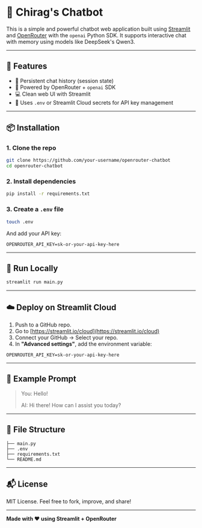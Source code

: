 
# 💬 Chirag's Chatbot

This is a simple and powerful chatbot web application built using [Streamlit](https://streamlit.io/) and [OpenRouter](https://openrouter.ai/) with the `openai` Python SDK. It supports interactive chat with memory using models like DeepSeek's Qwen3.

---

## 🚀 Features

- 🔁 Persistent chat history (session state)
- 🧠 Powered by OpenRouter + `openai` SDK
- 💻 Clean web UI with Streamlit
- 🔐 Uses `.env` or Streamlit Cloud secrets for API key management

---

## 📦 Installation

### 1. Clone the repo

```bash
git clone https://github.com/your-username/openrouter-chatbot
cd openrouter-chatbot
```

### 2. Install dependencies

```bash
pip install -r requirements.txt
```

### 3. Create a `.env` file

```bash
touch .env
```

And add your API key:

```
OPENROUTER_API_KEY=sk-or-your-api-key-here
```

---

## 🧪 Run Locally

```bash
streamlit run main.py
```

---

## ☁️ Deploy on Streamlit Cloud

1. Push to a GitHub repo.
2. Go to [https://streamlit.io/cloud](https://streamlit.io/cloud)
3. Connect your GitHub → Select your repo.
4. In **"Advanced settings"**, add the environment variable:

```
OPENROUTER_API_KEY=sk-or-your-api-key-here
```

---

## 📝 Example Prompt

> You: Hello!  
>  
> AI: Hi there! How can I assist you today?

---

## 📄 File Structure

```
├── main.py
├── .env
├── requirements.txt
└── README.md
```

---

## 📬 License

MIT License. Feel free to fork, improve, and share!

---

**Made with ❤️ using Streamlit + OpenRouter**
